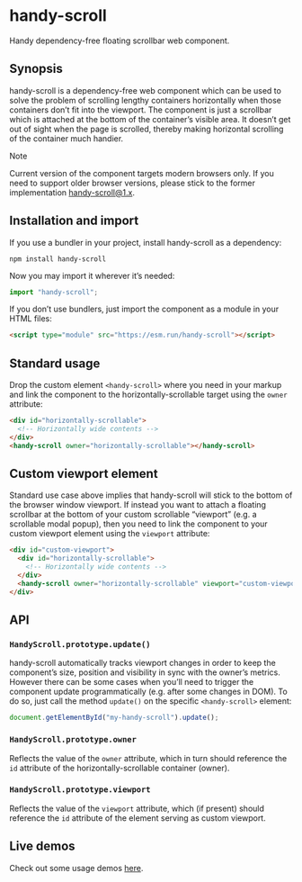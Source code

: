 # handy-scroll

Handy dependency-free floating scrollbar web component.

## Synopsis

handy-scroll is a dependency-free web component which can be used to solve the problem of scrolling lengthy containers horizontally when those containers don’t fit into the viewport. The component is just a scrollbar which is attached at the bottom of the container’s visible area. It doesn’t get out of sight when the page is scrolled, thereby making horizontal scrolling of the container much handier.

> [!NOTE]
> Current version of the component targets modern browsers only. If you need to support older browser versions, please stick to the former implementation [handy-scroll@1.x](https://github.com/Amphiluke/handy-scroll/tree/v1).

## Installation and import

If you use a bundler in your project, install handy-scroll as a dependency:

```shell
npm install handy-scroll
```

Now you may import it wherever it’s needed:

```javascript
import "handy-scroll";
```

If you don’t use bundlers, just import the component as a module in your HTML files:

```html
<script type="module" src="https://esm.run/handy-scroll"></script>
```

## Standard usage

Drop the custom element `<handy-scroll>` where you need in your markup and link the component to the horizontally-scrollable target using the `owner` attribute:

```html
<div id="horizontally-scrollable">
  <!-- Horizontally wide contents -->
</div>
<handy-scroll owner="horizontally-scrollable"></handy-scroll>
```

## Custom viewport element

Standard use case above implies that handy-scroll will stick to the bottom of the browser window viewport. If instead you want to attach a floating scrollbar at the bottom of your custom scrollable “viewport” (e.g. a scrollable modal popup), then you need to link the component to your custom viewport element using the `viewport` attribute:

```html
<div id="custom-viewport">
  <div id="horizontally-scrollable">
    <!-- Horizontally wide contents -->
  </div>
  <handy-scroll owner="horizontally-scrollable" viewport="custom-viewport"></handy-scroll>
</div>
```

## API

### `HandyScroll.prototype.update()`

handy-scroll automatically tracks viewport changes in order to keep the component’s size, position and visibility in sync with the owner’s metrics. However there can be some cases when you’ll need to trigger the component update programmatically (e.g. after some changes in DOM). To do so, just call the method `update()` on the specific `<handy-scroll>` element:

```javascript
document.getElementById("my-handy-scroll").update();
```

### `HandyScroll.prototype.owner`

Reflects the value of the `owner` attribute, which in turn should reference the `id` attribute of the horizontally-scrollable container (owner).

### `HandyScroll.prototype.viewport`

Reflects the value of the `viewport` attribute, which (if present) should reference the `id` attribute of the element serving as custom viewport.

## Live demos

Check out some usage demos [here](https://amphiluke.github.io/handy-scroll/).

